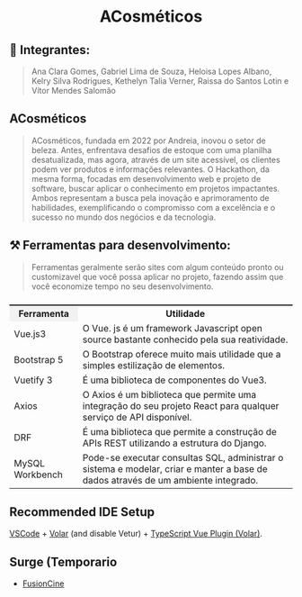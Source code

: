 <p align="center">
  <h1 align="center">ACosméticos</h1>
</p>

## 👤 Integrantes: 
>Ana Clara Gomes, Gabriel Lima de Souza, Heloisa Lopes Albano, Kelry Silva Rodrigues, Kethelyn Talia Verner, Raissa do Santos Lotin e Vítor Mendes Salomão
## ACosméticos

>ACosméticos, fundada em 2022 por Andreia, inovou o setor de beleza. Antes, enfrentava desafios de estoque com uma planilha desatualizada, mas agora, através de um site acessível, os clientes podem ver produtos e informações relevantes. O Hackathon, da mesma forma, focadas em desenvolvimento web e projeto de software, buscar aplicar o conhecimento em projetos impactantes. Ambos representam a busca pela inovação e aprimoramento de habilidades, exemplificando o compromisso com a excelência e o sucesso no mundo dos negócios e da tecnologia.

## ⚒️ Ferramentas para desenvolvimento:
> Ferramentas geralmente serão sites com algum conteúdo pronto ou customizavel que você possa aplicar no projeto, fazendo assim que você economize tempo no seu desenvolvimento.
<table style="display: flex;">
  <tr>
    <th style="background-color: #f2f2f2;">Ferramenta</th>
    <th>Utilidade</th>
  </tr>
  <tr>
    <td>Vue.js3</td>
    <td>O Vue. js é um framework Javascript open source bastante conhecido pela sua reatividade.</td>
  </tr>
  <tr>
    <td>Bootstrap 5</td>
    <td>O Bootstrap oferece muito mais utilidade que a simples estilização de elementos.</td>
  </tr>
  <tr>
    <td>Vuetify 3</td>
    <td>É uma biblioteca de componentes do Vue3.</td>
  </tr>
  <tr>
    <td>Axios</td>
    <td>O Axios é um biblioteca que permite uma integração do seu projeto React para qualquer serviço de API disponível.</td>
  </tr>
  <tr>
    <td>DRF</td>
    <td>É uma biblioteca que permite a construção de APIs REST utilizando a estrutura do Django. </td>
  </tr>
  <tr>
    <td>MySQL Workbench</td>
    <td>Pode-se executar consultas SQL, administrar o sistema e modelar, criar e manter a base de dados através de um ambiente integrado.</td>
  </tr>
</table>

## Recommended IDE Setup

[VSCode](https://code.visualstudio.com/) + [Volar](https://marketplace.visualstudio.com/items?itemName=Vue.volar) (and disable Vetur) + [TypeScript Vue Plugin (Volar)](https://marketplace.visualstudio.com/items?itemName=Vue.vscode-typescript-vue-plugin).

## Surge (Temporario 

- <a href="https://Fusion0Cine-Pinia.surge.sh/" sytle="">FusionCine</a>



